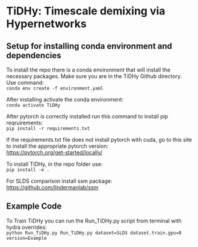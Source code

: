 # TiDHy: Timescale demixing via Hypernetworks


## Setup for installing conda environment and dependencies
To install the repo there is a conda environment that will install the necessary packages. Make sure you are in the TiDHy Github directory.  
Use command:  
`conda env create -f environment.yaml`

After installing activate the conda environment:  
`conda activate TiDHy`

After pytorch is correctly installed run this command to install pip reqruirements:  
`pip install -r requirements.txt`

If the requirements.txt file does not install pytorch with cuda, go to this site to install the appropriate pytorch version:  
https://pytorch.org/get-started/locally/

To install TiDHy, in the repo folder use:  
`pip install -e .`

For SLDS comparison install ssm package:  
https://github.com/lindermanlab/ssm


## Example Code
To Train TiDHy you can run the Run_TiDHy.py script from terminal with hydra overrides:  
`python Run_TiDHy.py Run_TiDHy.py dataset=SLDS dataset.train.gpu=0 version=Example`
